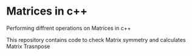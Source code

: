 # Matrices in c++
Performing diffrent operations on Matrices in c++

This repository contains code to check Matrix symmetry and calculates Matrix Trasnpose